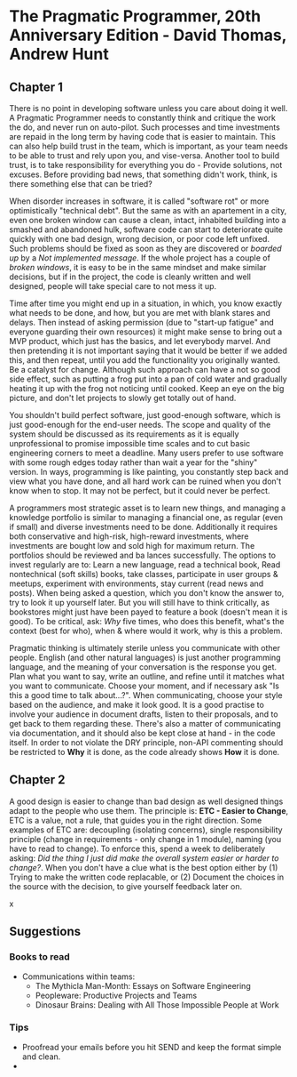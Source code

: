 # The Pragmatic Programmer, 20th Anniversary Edition - David Thomas, Andrew Hunt

## Chapter 1
There is no point in developing software unless you care about doing it well. A Pragmatic Programmer needs to constantly think and critique the work the do, and never run on auto-pilot. Such processes and time investments are repaid in the long term by having code that is easier to maintain. This can also help build trust in the team, which is important, as your team needs to be able to trust and rely upon you, and vise-versa. Another tool to build trust, is to take responsibility for everything you do - Provide solutions, not excuses. Before providing bad news, that something didn't work, think, is there something else that can be tried?

When disorder increases in software, it is called "software rot" or more optimistically "technical debt". But the same as with an apartement in a city, even one broken window can cause a clean, intact, inhabited building into a smashed and abandoned hulk, software code can start to deteriorate quite quickly with one bad design, wrong decision, or poor code left unfixed. Such problems should be fixed as soon as they are discovered or *boarded up* by a *Not implemented message*. If the whole project has a couple of *broken windows*, it is easy to be in the same mindset and make similar decisions, but if in the project, the code is cleanly written and well designed, people will take special care to not mess it up.

Time after time you might end up in a situation, in which, you know exactly what needs to be done, and how, but you are met with blank stares and delays. Then instead of asking permission (due to "start-up fatigue" and everyone guarding their own resources) it might make sense to bring out a MVP product, which just has the basics, and let everybody marvel. And then pretending it is not important saying that it would be better if we added this, and then repeat, until you add the functionality you originally wanted. Be a catalyst for change. Although such approach can have a not so good side effect, such as putting a frog put into a pan of cold water and gradually heating it up with the frog not noticing until cooked. Keep an eye on the big picture, and don't let projects to slowly get totally out of hand.

You shouldn't build perfect software, just good-enough software, which is just good-enough for the end-user needs. The scope and quality of the system should be discussed as its requirements as it is equally unprofessional to promise impossible time scales and to cut basic engineering corners to meet a deadline. Many users prefer to use software with some rough edges today rather than wait a year for the "shiny" version. In ways, programming is like painting, you constantly step back and view what you have done, and all hard work can be ruined when you don't know when to stop. It may not be perfect, but it could never be perfect.

 A programmers most strategic asset is to learn new things, and managing a knowledge portfolio is similar to managing a financial one, as regular (even if small) and diverse investments need to be done. Additionally it requires both conservative and high-risk, high-reward investments, where investments are bought low and sold high for maximum return. The portfolios should be reviewed and ba lances successfully. The options to invest regularly are to: Learn a new language, read a technical book, Read nontechnical (soft skills) books, take classes, participate in user groups & meetups, experiment with environments, stay current (read news and posts). When being asked a question, which you don't know the answer to, try to look it up yourself later. But you will still have to think critically, as bookstores might just have been payed to feature a book (doesn't mean it is good). To be critical, ask: *Why* five times, who does this benefit, what's the context (best for who), when & where would it work, why is this a problem.

Pragmatic thinking is ultimately sterile unless you communicate with other people. English (and other natural languages) is just another programming language, and the meaning of your conversation is the response you get. Plan what you want to say, write an outline, and refine until it matches what you want to communicate. Choose your moment, and if necessary ask "Is this a good time to talk about...?". When communicating, choose your style based on the audience, and make it look good. It is a good practise to involve your audience in document drafts, listen to their proposals, and to get back to them regarding these. There's also a matter of communicating via documentation, and it should also be kept close at hand - in the code itself. In order to not violate the DRY principle, non-API commenting should be restricted to **Why** it is done, as the code already shows **How** it is done.

## Chapter 2
A good design is easier to change than bad design as well designed things adapt to the people who use them. The principle is: **ETC - Easier to Change**, ETC is a value, not a rule, that guides you in the right direction. Some examples of ETC are: decoupling (isolating concerns), single responsibility principle (change in requirements - only change in 1 module), naming (you have to read to change). To enforce this, spend a week to deliberately asking: *Did the thing I just did make the overall system easier or harder to change?*. When you don't have a clue what is the best option either by (1) Trying to make the written code replacable, or (2) Document the choices in the source with the decision, to give yourself feedback later on.

x

## Suggestions

### Books to read
- Communications within teams:
  - The Mythicla Man-Month: Essays on Software Engineering
  - Peopleware: Productive Projects and Teams
  - Dinosaur Brains: Dealing with All Those Impossible People at Work

### Tips
- Proofread your emails before you hit SEND and keep the format simple and clean.
- 

